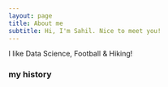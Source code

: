 ```yaml
---
layout: page
title: About me
subtitle: Hi, I'm Sahil. Nice to meet you!
---
```


I like Data Science, Football & Hiking!

### my history
